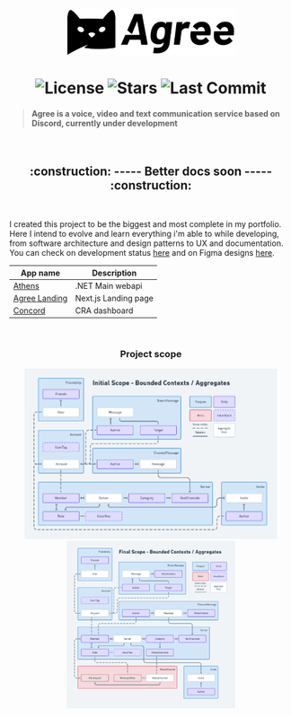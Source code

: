 <p align="center">
   <img src="./assets/agree.svg" alt="Agree Logo" width="300"/>
</p>

<h1 align="center">
  <img alt="License" src="https://img.shields.io/badge/license-MIT-191929?style=flat-square">
  <img alt="Stars" src="https://img.shields.io/github/stars/vassourita/agree?style=flat-square">
  <img alt="Last Commit" src="https://img.shields.io/github/last-commit/vassourita/agree?style=flat-square" />
</h1>

> #### Agree is a voice, video and text communication service based on Discord, currently under development

<br/>
<h2 align="center">
:construction: ----- Better docs soon ----- :construction:
</h2>
<br/>

I created this project to be the biggest and most complete in my portfolio. Here I intend to evolve and learn everything i'm able to while developing, from software architecture and design patterns to UX and documentation.
You can check on development status [here](https://trello.com/agree15) and on Figma designs [here](https://www.figma.com/file/JIcmhV3KQXXCJmZJNB8KXx/Desktop?node-id=27%3A257).

| App name                            |  Description          |
| ----------------------------------- | --------------------- |
| [Athens](apps/athens)               | .NET Main webapi      |
| [Agree Landing](apps/agree-landing) | Next.js Landing page  |
| [Concord](apps/concord)             | CRA dashboard         |

<br/>
<h3 align="center">
Project scope
</h3>

<p align="center">
   <img src="./docs/initial_scope.png" alt="Initial scope" width="450"/>
   <img src="./docs/final_scope.png" alt="Final scope" width="300"/>
</p>
